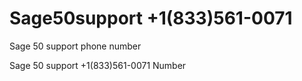 # Sage50support +1(833)561-0071
Sage 50 support phone number 

Sage 50 support +1(833)561-0071 Number 
